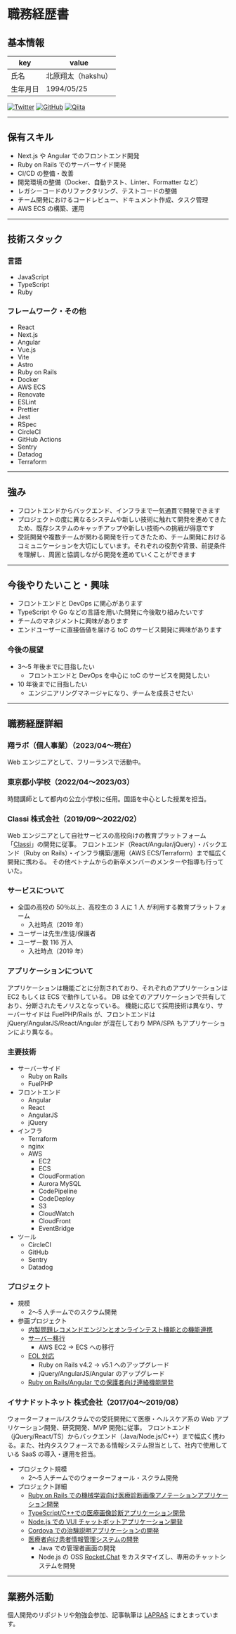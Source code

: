 # 職務経歴書

## 基本情報

| key      | value              |
| -------- | ------------------ |
| 氏名     | 北原翔太（hakshu） |
| 生年月日 | 1994/05/25         |

<p>
  <a href="https://twitter.com/hakshu25"><img src='https://img.shields.io/twitter/url?url=https%3A%2F%2Ftwitter.com%2Fhakshu25&label=%40hakshu25' alt='Twitter'/></a>
  <a href="https://github.com/hakshu25"><img src='https://img.shields.io/badge/hakshu25--lightgrey.svg?style=social&logo=github' alt='GitHub'/></a>
  <a href="https://qiita.com/hakshu"><img src='https://img.shields.io/badge/hakshu--lightgrey.svg?style=social&logo=qiita' alt='Qiita'/></a>
</p>

---

## 保有スキル

- Next.js や Angular でのフロントエンド開発
- Ruby on Rails でのサーバーサイド開発
- CI/CD の整備・改善
- 開発環境の整備（Docker、自動テスト、Linter、Formatter など）
- レガシーコードのリファクタリング、テストコードの整備
- チーム開発におけるコードレビュー、ドキュメント作成、タスク管理
- AWS ECS の構築、運用

---

## 技術スタック

### 言語

- JavaScript
- TypeScript
- Ruby

### フレームワーク・その他

- React
- Next.js
- Angular
- Vue.js
- Vite
- Astro
- Ruby on Rails
- Docker
- AWS ECS
- Renovate
- ESLint
- Prettier
- Jest
- RSpec
- CircleCI
- GitHub Actions
- Sentry
- Datadog
- Terraform

---

## 強み

- フロントエンドからバックエンド、インフラまで一気通貫で開発できます
- プロジェクトの度に異なるシステムや新しい技術に触れて開発を進めてきたため、既存システムのキャッチアップや新しい技術への挑戦が得意です
- 受託開発や複数チームが関わる開発を行ってきたため、チーム開発におけるコミュニケーションを大切にしています。それぞれの役割や背景、前提条件を理解し、周囲と協調しながら開発を進めていくことができます

---

## 今後やりたいこと・興味

- フロントエンドと DevOps に関心があります
- TypeScript や Go などの言語を用いた開発に今後取り組みたいです
- チームのマネジメントに興味があります
- エンドユーザーに直接価値を届ける toC のサービス開発に興味があります

### 今後の展望

- 3〜5 年後までに目指したい
  - フロントエンドと DevOps を中心に toC のサービスを開発したい
- 10 年後までに目指したい
  - エンジニアリングマネージャになり、チームを成長させたい

---

## 職務経歴詳細

### 翔ラボ（個人事業）（2023/04〜現在）

Web エンジニアとして、フリーランスで活動中。

### 東京都小学校（2022/04〜2023/03）

時間講師として都内の公立小学校に任用。国語を中心とした授業を担当。

### Classi 株式会社（2019/09〜2022/02）

Web エンジニアとして自社サービスの高校向けの教育プラットフォーム「[Classi](https://classi.jp/)」の開発に従事。
フロントエンド（React/Angular/jQuery）・バックエンド（Ruby on Rails）・インフラ構築/運用（AWS ECS/Terraform）まで幅広く開発に携わる。
その他ベトナムからの新卒メンバーのメンターや指導も行っていた。

### サービスについて

- 全国の高校の 50％以上、高校生の 3 人に 1 人 が利用する教育プラットフォーム
  - 入社時点（2019 年）
- ユーザーは先生/生徒/保護者
- ユーザー数 116 万人
  - 入社時点（2019 年）

### アプリケーションについて

アプリケーションは機能ごとに分割されており、それぞれのアプリケーションは EC2 もしくは ECS で動作している。
DB は全てのアプリケーションで共有しており、分断されたモノリスとなっている。
機能に応じて採用技術は異なり、サーバーサイドは FuelPHP/Rails が、フロントエンドは jQuery/AngularJS/React/Angular が混在しており MPA/SPA もアプリケーションにより異なる。

### 主要技術

- サーバーサイド
  - Ruby on Rails
  - FuelPHP
- フロントエンド
  - Angular
  - React
  - AngularJS
  - jQuery
- インフラ
  - Terraform
  - nginx
  - AWS
    - EC2
    - ECS
    - CloudFormation
    - Aurora MySQL
    - CodePipeline
    - CodeDeploy
    - S3
    - CloudWatch
    - CloudFront
    - EventBridge
- ツール
  - CircleCI
  - GitHub
  - Sentry
  - Datadog

### プロジェクト

- 規模
  - 2〜5 人チームでのスクラム開発
- 参画プロジェクト
  - [内製問題レコメンドエンジンとオンラインテスト機能との機能連携](career/classi/about.md#内製問題レコメンドエンジンとオンラインテスト機能との機能連携-202010-202202)
  - [サーバー移行](career/classi/about.md#サーバー移行-202006-202010)
    - AWS EC2 → ECS への移行
  - [EOL 対応](career/classi/about.md#EOL-対応-202004-202009)
    - Ruby on Rails v4.2 → v5.1 へのアップグレード
    - jQuery/AngularJS/Angular のアップグレード
  - [Ruby on Rails/Angular での保護者向け連絡機能開発](career/classi/about.md#保護者向け連絡機能開発-201909-202004)

### イサナドットネット 株式会社（2017/04〜2019/08）

ウォーターフォール/スクラムでの受託開発にて医療・ヘルスケア系の Web アプリケーション開発、研究開発、MVP 開発に従事。
フロントエンド（jQuery/React/TS）からバックエンド（Java/Node.js/C++）まで幅広く携わる。また、社内タスクフォースである情報システム担当として、社内で使用している SaaS の導入・運用を担当。

- プロジェクト規模
  - 2〜5 人チームでのウォーターフォール・スクラム開発
- プロジェクト詳細
  - [Ruby on Rails での機械学習向け医療診断画像アノテーションアプリケーション開発](career/isana/about.md#機械学習向け医療診断画像アノテーションアプリケーション-201903-201908)
  - [TypeScript/C++での医療画像診断アプリケーション開発](career/isana/about.md#医療画像診断アプリケーション開発-201808-201903)
  - [Node.js での VUI チャットボットアプリケーション開発](career/isana/about.md#VUI-チャットボットアプリケーション開発-201803-09)
  - [Cordova での治験説明アプリケーションの開発](career/isana/about.md#治験説明アプリケーション-201711-201802)
  - [医療者向け患者情報管理システムの開発](career/isana/about.md#医療者向け患者情報管理システムの開発-201704-201803)
    - Java での管理者画面の開発
    - Node.js の OSS [Rocket.Chat](https://www.rocket.chat/) をカスタマイズし、専用のチャットシステムを開発

---

## 業務外活動

個人開発のリポジトリや勉強会参加、記事執筆は [LAPRAS](https://lapras.com/public/WBVHFUW) にまとまっています。
